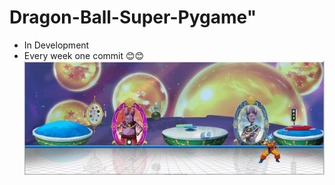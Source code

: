 # Dragon-Ball-Super-Pygame"
- In Development
- Every week one commit 😊😊
[![Watch the video](Images/GitView/Thumb.gif)](https://youtu.be/amo3lpZyBXo)
